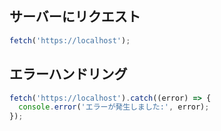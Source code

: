 ## サーバーにリクエスト
```js
fetch('https://localhost');
```

## エラーハンドリング
```js
fetch('https://localhost').catch((error) => {
  console.error('エラーが発生しました:', error);
});
```
